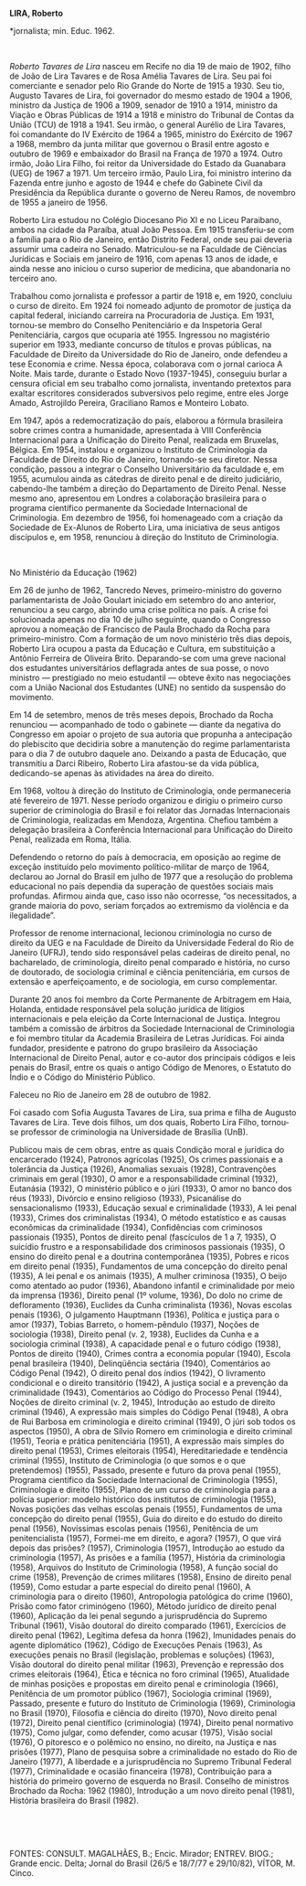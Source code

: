 **LIRA, Roberto**

\*jornalista; min. Educ. 1962.

 

*Roberto Tavares de Lira* nasceu em Recife no dia 19 de maio de 1902,
filho de João de Lira Tavares e de Rosa Amélia Tavares de Lira. Seu pai
foi comerciante e senador pelo Rio Grande do Norte de 1915 a 1930. Seu
tio, Augusto Tavares de Lira, foi governador do mesmo estado de 1904 a
1906, ministro da Justiça de 1906 a 1909, senador de 1910 a 1914,
ministro da Viação e Obras Públicas de 1914 a 1918 e ministro do
Tribunal de Contas da União (TCU) de 1918 a 1941. Seu irmão, o general
Aurélio de Lira Tavares, foi comandante do IV Exército de 1964 a 1965,
ministro do Exército de 1967 a 1968, membro da junta militar que
governou o Brasil entre agosto e outubro de 1969 e embaixador do Brasil
na França de 1970 a 1974. Outro irmão, João Lira Filho, foi reitor da
Universidade do Estado da Guanabara (UEG) de 1967 a 1971. Um terceiro
irmão, Paulo Lira, foi ministro interino da Fazenda entre junho e agosto
de 1944 e chefe do Gabinete Civil da Presidência da República durante o
governo de Nereu Ramos, de novembro de 1955 a janeiro de 1956.

Roberto Lira estudou no Colégio Diocesano Pio XI e no Liceu Paraibano,
ambos na cidade da Paraíba, atual João Pessoa. Em 1915 transferiu-se com
a família para o Rio de Janeiro, então Distrito Federal, onde seu pai
deveria assumir uma cadeira no Senado. Matriculou-se na Faculdade de
Ciências Jurídicas e Sociais em janeiro de 1916, com apenas 13 anos de
idade, e ainda nesse ano iniciou o curso superior de medicina, que
abandonaria no terceiro ano.

Trabalhou como jornalista e professor a partir de 1918 e, em 1920,
concluiu o curso de direito. Em 1924 foi nomeado adjunto de promotor de
justiça da capital federal, iniciando carreira na Procuradoria de
Justiça. Em 1931, tornou-se membro do Conselho Penitenciário e da
Inspetoria Geral Penitenciária, cargos que ocuparia até 1955. Ingressou
no magistério superior em 1933, mediante concurso de títulos e provas
públicas, na Faculdade de Direito da Universidade do Rio de Janeiro,
onde defendeu a tese Economia e crime. Nessa época, colaborava com o
jornal carioca A Noite. Mais tarde, durante o Estado Novo (1937-1945),
conseguiu burlar a censura oficial em seu trabalho como jornalista,
inventando pretextos para exaltar escritores considerados subversivos
pelo regime, entre eles Jorge Amado, Astrojildo Pereira, Graciliano
Ramos e Monteiro Lobato.

Em 1947, após a redemocratização do país, elaborou a fórmula brasileira
sobre crimes contra a humanidade, apresentada à VIII Conferência
Internacional para a Unificação do Direito Penal, realizada em Bruxelas,
Bélgica. Em 1954, instalou e organizou o Instituto de Criminologia da
Faculdade de Direito do Rio de Janeiro, tornando-se seu diretor. Nessa
condição, passou a integrar o Conselho Universitário da faculdade e, em
1955, acumulou ainda as cátedras de direito penal e de direito
judiciário, cabendo-lhe também a direção do Departamento de Direito
Penal. Nesse mesmo ano, apresentou em Londres a colaboração brasileira
para o programa científico permanente da Sociedade Internacional de
Criminologia. Em dezembro de 1956, foi homenageado com a criação da
Sociedade de Ex-Alunos de Roberto Lira, uma iniciativa de seus antigos
discípulos e, em 1958, renunciou à direção do Instituto de Criminologia.

 

No Ministério da Educação (1962)

Em 26 de junho de 1962, Tancredo Neves, primeiro-ministro do governo
parlamentarista de João Goulart iniciado em setembro do ano anterior,
renunciou a seu cargo, abrindo uma crise política no país. A crise foi
solucionada apenas no dia 10 de julho seguinte, quando o Congresso
aprovou a nomeação de Francisco de Paula Brochado da Rocha para
primeiro-ministro. Com a formação de um novo ministério três dias
depois, Roberto Lira ocupou a pasta da Educação e Cultura, em
substituição a Antônio Ferreira de Oliveira Brito. Deparando-se com uma
greve nacional dos estudantes universitários deflagrada antes de sua
posse, o novo ministro — prestigiado no meio estudantil — obteve êxito
nas negociações com a União Nacional dos Estudantes (UNE) no sentido da
suspensão do movimento.

Em 14 de setembro, menos de três meses depois, Brochado da Rocha
renunciou — acompanhado de todo o gabinete — diante da negativa do
Congresso em apoiar o projeto de sua autoria que propunha a antecipação
do plebiscito que decidiria sobre a manutenção do regime parlamentarista
para o dia 7 de outubro daquele ano. Deixando a pasta de Educação, que
transmitiu a Darci Ribeiro, Roberto Lira afastou-se da vida pública,
dedicando-se apenas às atividades na área do direito.

Em 1968, voltou à direção do Instituto de Criminologia, onde
permaneceria até fevereiro de 1971. Nesse período organizou e dirigiu o
primeiro curso superior de criminologia do Brasil e foi relator das
Jornadas Internacionais de Criminologia, realizadas em Mendoza,
Argentina. Chefiou também a delegação brasileira à Conferência
Internacional para Unificação do Direito Penal, realizada em Roma,
Itália.

Defendendo o retorno do país à democracia, em oposição ao regime de
exceção instituído pelo movimento político-militar de março de 1964,
declarou ao Jornal do Brasil em julho de 1977 que a resolução do
problema educacional no país dependia da superação de questões sociais
mais profundas. Afirmou ainda que, caso isso não ocorresse, “os
necessitados, a grande maioria do povo, seriam forçados ao extremismo da
violência e da ilegalidade”.

Professor de renome internacional, lecionou criminologia no curso de
direito da UEG e na Faculdade de Direito da Universidade Federal do Rio
de Janeiro (UFRJ), tendo sido responsável pelas cadeiras de direito
penal, no bacharelado, de criminologia, direito penal comparado e
história, no curso de doutorado, de sociologia criminal e ciência
penitenciária, em cursos de extensão e aperfeiçoamento, e de sociologia,
em curso complementar.

Durante 20 anos foi membro da Corte Permanente de Arbitragem em Haia,
Holanda, entidade responsável pela solução jurídica de litígios
internacionais e pela eleição da Corte Internacional de Justiça.
Integrou também a comissão de árbitros da Sociedade Internacional de
Criminologia e foi membro titular da Academia Brasileira de Letras
Jurídicas. Foi ainda fundador, presidente e patrono do grupo brasileiro
da Associação Internacional de Direito Penal, autor e co-autor dos
principais códigos e leis penais do Brasil, entre os quais o antigo
Código de Menores, o Estatuto do Índio e o Código do Ministério Público.

Faleceu no Rio de Janeiro em 28 de outubro de 1982.

Foi casado com Sofia Augusta Tavares de Lira, sua prima e filha de
Augusto Tavares de Lira. Teve dois filhos, um dos quais, Roberto Lira
Filho, tornou-se professor de criminologia na Universidade de Brasília
(UnB).

Publicou mais de cem obras, entre as quais Condição moral e jurídica do
encarcerado (1924), Patronos agrícolas (1925), Os crimes passionais e a
tolerância da Justiça (1926), Anomalias sexuais (1928), Contravenções
criminais em geral (1930), O amor e a responsabilidade criminal (1932),
Eutanásia (1932), O ministério público e o júri (1933), O amor no banco
dos réus (1933), Divórcio e ensino religioso (1933), Psicanálise do
sensacionalismo (1933), Educação sexual e criminalidade (1933), A lei
penal (1933), Crimes dos criminalistas (1934), O método estatístico e as
causas econômicas da criminalidade (1934), Confidências com criminosos
passionais (1935), Pontos de direito penal (fascículos de 1 a 7, 1935),
O suicídio frustro e a responsabilidade dos criminosos passionais
(1935), O ensino do direito penal e a doutrina contemporânea (1935),
Pobres e ricos em direito penal (1935), Fundamentos de uma concepção do
direito penal (1935), A lei penal e os animais (1935), A mulher
criminosa (1935), O beijo como atentado ao pudor (1936), Abandono
infantil e criminalidade por meio da imprensa (1936), Direito penal (1º
volume, 1936), Do dolo no crime de defloramento (1936), Euclides da
Cunha criminalista (1936), Novas escolas penais (1936), O julgamento
Hauptmann (1936), Política e justiça para o amor (1937), Tobias Barreto,
o homem-pêndulo (1937), Noções de sociologia (1938), Direito penal (v.
2, 1938), Euclides da Cunha e a sociologia criminal (1938), A capacidade
penal e o futuro código (1938), Pontos de direito (1940), Crimes contra
a economia popular (1940), Escola penal brasileira (1940), Delinqüência
sectária (1940), Comentários ao Código Penal (1942), O direito penal dos
índios (1942), O livramento condicional e o direito transitório (1942),
A justiça social e a prevenção da criminalidade (1943), Comentários ao
Código do Processo Penal (1944), Noções de direito criminal (v. 2,
1945), Introdução ao estudo de direito criminal (1946), A expressão mais
simples do Código Penal (1948), A obra de Rui Barbosa em criminologia e
direito criminal (1949), O júri sob todos os aspectos (1950), A obra de
Sílvio Romero em criminologia e direito criminal (1951), Teoria e
prática penitenciária (1951), A expressão mais simples do direito penal
(1953), Crimes eleitorais (1954), Hereditariedade e tendência criminal
(1955), Instituto de Criminologia (o que somos e o que pretendemos)
(1955), Passado, presente e futuro da prova penal (1955), Programa
científico da Sociedade Internacional de Criminologia (1955),
Criminologia e direito (1955), Plano de um curso de criminologia para a
polícia superior: modelo histórico dos institutos de criminologia
(1955), Novas posições das velhas escolas penais (1955), Fundamentos de
uma concepção do direito penal (1955), Guia do direito e do estudo do
direito penal (1956), Novíssimas escolas penais (1956), Penitência de um
penitencialista (1957), Formei-me em direito, e agora? (1957), O que
virá depois das prisões? (1957), Criminologia (1957), Introdução ao
estudo da criminologia (1957), As prisões e a família (1957), História
da criminologia (1958), Arquivos do Instituto de Criminologia (1958),
A função social do crime (1958), Prevenção de crimes militares (1958),
Ensino de direito penal (1959), Como estudar a parte especial do direito
penal (1960), A criminologia para o direito (1960), Antropologia
patológica do crime (1960), Prisão como fator criminógeno (1960), Método
jurídico de direito penal (1960), Aplicação da lei penal segundo a
jurisprudência do Supremo Tribunal (1961), Visão doutoral do direito
comparado (1961), Exercícios de direito penal (1962), Legítima defesa da
honra (1962), Imunidades penais do agente diplomático (1962), Código de
Execuções Penais (1963), As execuções penais no Brasil (legislação,
problemas e soluções) (1963), Visão doutoral do direito penal militar
(1963), Prevenção e repressão dos crimes eleitorais (1964), Ética e
técnica no foro criminal (1965), Atualidade de minhas posições e
propostas em direito penal e criminologia (1966), Penitência de um
promotor público (1967), Sociologia criminal (1969), Passado, presente e
futuro do Instituto de Criminologia (1969), Criminologia no Brasil
(1970), Filosofia e ciência do direito (1970), Novo direito penal
(1972), Direito penal científico (criminologia) (1974), Direito penal
normativo (1975), Como julgar, como defender, como acusar (1975), Visão
social (1976), O pitoresco e o polêmico no ensino, no direito, na
Justiça e nas prisões (1977), Plano de pesquisa sobre a criminalidade no
estado do Rio de Janeiro (1977), A liberdade e a jurisprudência no
Supremo Tribunal Federal (1977), Criminalidade e ocasião financeira
(1978), Contribuição para a história do primeiro governo de esquerda no
Brasil. Conselho de ministros Brochado da Rocha: 1962 (1980), Introdução
a um novo direito penal (1981), História brasileira do Brasil (1982).

 

 

FONTES: CONSULT. MAGALHÃES, B.; Encic. Mirador; ENTREV. BIOG.; Grande
encic. Delta; Jornal do Brasil (26/5 e 18/7/77 e 29/10/82), VÍTOR, M.
Cinco.

 
